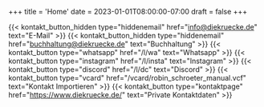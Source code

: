 +++
title = 'Home'
date = 2023-01-01T08:00:00-07:00
draft = false
+++

{{< kontakt_button_hidden type="hiddenemail" href="info@diekruecke.de" text="E-Mail" >}}
{{< kontakt_button_hidden type="hiddenemail" href="buchhaltung@diekruecke.de" text="Buchhaltung" >}}
{{< kontakt_button type="whatsapp" href="/l/wa" text="Whatsapp" >}}
{{< kontakt_button type="instagram" href="/l/insta" text="Instagram" >}}
{{< kontakt_button type="discord" href="/l/dc" text="Discord" >}}
{{< kontakt_button type="vcard" href="/vcard/robin_schroeter_manual.vcf" text="Kontakt Importieren" >}}
{{< kontakt_button type="kontaktpage" href="https://www.diekruecke.de/" text="Private Kontaktdaten" >}}
